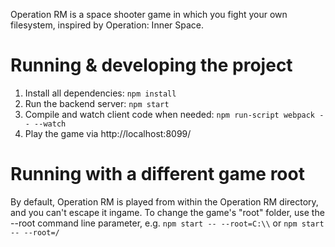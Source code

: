 Operation RM is a space shooter game in which you fight your own filesystem, inspired by Operation: Inner Space.

# Running & developing the project

1. Install all dependencies: `npm install`
2. Run the backend server: `npm start`
3. Compile and watch client code when needed: `npm run-script webpack -- --watch`
4. Play the game via http://localhost:8099/

# Running with a different game root

By default, Operation RM is played from within the Operation RM directory, and you can't escape it ingame.
To change the game's "root" folder, use the --root command line parameter, e.g. `npm start -- --root=C:\\` or `npm start -- --root=/`